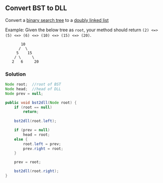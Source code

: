 ## Convert BST to DLL

Convert a [binary search tree](https://en.wikipedia.org/wiki/Binary_search_tree) to a [doubly linked list](https://en.wikipedia.org/wiki/Doubly_linked_list)

Example: Given the below tree as `root`, your method should return `(2) <=> (5) <=> (6) <=> (10) <=> (15) <=> (20)`.
```
       10
      /  \
     5    15 
    / \     \
   2   6     20
```

### Solution
```java
Node root;  //root of BST
Node head;  //head of DLL
Node prev = null;

public void bst2dll(Node root) {
    if (root == null)
        return;
    
    bst2dll(root.left);

    if (prev = null)
        head = root;
    else {
        root.left = prev;
        prev.right = root;
    }

    prev = root;

    bst2dll(root.right);
}
```
